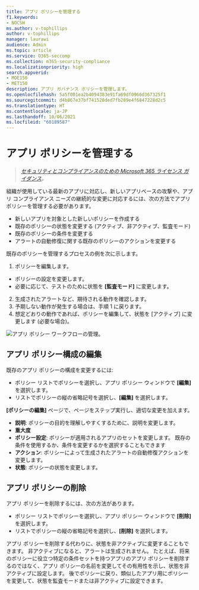 ```yaml
---
title: アプリ ポリシーを管理する
f1.keywords:
- NOCSH
ms.author: v-tophillips
author: v-tophillips
manager: laurawi
audience: Admin
ms.topic: article
ms.service: O365-seccomp
ms.collection: m365-security-compliance
ms.localizationpriority: high
search.appverid:
- MOE150
- MET150
description: アプリ ガバナンス ポリシーを管理します。
ms.openlocfilehash: 5a5f001ea2b4094383e91fa69df0966d367325f1
ms.sourcegitcommit: d4b867e37bf741528ded7fb289e4f6847228d2c5
ms.translationtype: HT
ms.contentlocale: ja-JP
ms.lasthandoff: 10/06/2021
ms.locfileid: "60189587"
---
```

# <a name="manage-app-policies"></a>アプリ ポリシーを管理する

>*[セキュリティとコンプライアンスのための Microsoft 365 ライセンス ガイダンス](https://aka.ms/ComplianceSD)。*

組織が使用している最新のアプリに対応し、新しいアプリベースの攻撃や、アプリ コンプライアンス ニーズの継続的な変更に対応するには、次の方法でアプリ ポリシーを管理する必要があります。

- 新しいアプリを対象とした新しいポリシーを作成する
- 既存のポリシーの状態を変更する (アクティブ、非アクティブ、監査モード)
- 既存のポリシーの条件を変更する
- アラートの自動修復に関する既存のポリシーのアクションを変更する

既存のポリシーを管理するプロセスの例を次に示します。

1. ポリシーを編集します。

  - ポリシーの設定を変更します。
  - 必要に応じて、テストのために状態を **[監査モード]** に変更します。

2. 生成されたアラートなど、期待される動作を確認します。
1. 予期しない動作が発生する場合は、手順 1 に戻ります。
1. 想定どおりの動作であれば、ポリシーを編集して、状態を [アクティブ] に変更します (必要な場合)。

![アプリ ポリシー ワークフローの管理。](../media/manage-app-protection-governance/mapg-manage-policy-process.png)

## <a name="editing-an-app-policy-configuration"></a>アプリ ポリシー構成の編集

既存のアプリ ポリシーの構成を変更するには:

- ポリシー リストでポリシーを選択し、アプリ ポリシー ウィンドウで **[編集]** を選択します。
- リストでポリシーの縦の省略記号を選択し、**[編集]** を選択します。

**[ポリシーの編集]** ページで、ページをステップ実行し、適切な変更を加えます。

- **説明**: ポリシーの目的を理解しやすくするために、説明を変更します。
- **重大度**
- **ポリシー設定**: ポリシーが適用されるアプリのセットを変更します。 既存の条件を使用するか、条件を変更するかを選択することもできます
- **アクション**: ポリシーによって生成されたアラートの自動修復アクションを変更します。
- **状態**: ポリシーの状態を変更します。

## <a name="deleting-an-app-policy"></a>アプリ ポリシーの削除

アプリ ポリシーを削除するには、次の方法があります。

- ポリシー リストでポリシーを選択し、アプリ ポリシー ウィンドウで **[削除]** を選択します。
- リストでポリシーの縦の省略記号を選択し、**[削除]** を選択します。

アプリ ポリシーを削除する代わりに、状態を非アクティブに変更することもできます。 非アクティブになると、アラートは生成されません。 たとえば、将来のポリシーに役立つ特定の条件セットを持つアプリのアプリ ポリシーを削除するのではなく、アプリ ポリシーの名前を変更してその有用性を示し、状態を非アクティブに設定します。 後でポリシーに戻り、類似したアプリ用にポリシーを変更して、状態を監査モードまたは非アクティブに設定できます。
